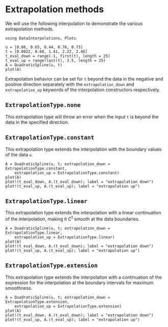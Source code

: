 # Extrapolation methods

We will use the following interpolation to demonstrate the various extrapolation methods.

```@example tutorial
using DataInterpolations, Plots

u = [0.86, 0.65, 0.44, 0.76, 0.73]
t = [0.0022, 0.68, 1.41, 2.22, 2.46]
t_eval_down = range(-1, first(t), length = 25)
t_eval_up = range(last(t), 3.5, length = 25)
A = QuadraticSpline(u, t)
plot(A)
```

Extrapolation behavior can be set for `t` beyond the data in the negative and positive direction separately with the `extrapolation_down` and `extrapolation_up` keywords of the interpolation constructors respectively.

## `ExtrapolationType.none`

This extrapolation type will throw an error when the input `t` is beyond the data in the specified direction.

## `ExtrapolationType.constant`

This extrapolation type extends the interpolation with the boundary values of the data `u`.

```@example tutorial
A = QuadraticSpline(u, t; extrapolation_down = ExtrapolationType.constant,
    extrapolation_up = ExtrapolationType.constant)
plot(A)
plot!(t_eval_down, A.(t_eval_down); label = "extrapolation down")
plot!(t_eval_up, A.(t_eval_up); label = "extrapolation up")
```

## `ExtrapolationType.linear`

This extrapolation type extends the interpolation with a linear continuation of the interpolation, making it $C^1$ smooth at the data boundaries.

```@example tutorial
A = QuadraticSpline(u, t; extrapolation_down = ExtrapolationType.linear,
    extrapolation_up = ExtrapolationType.linear)
plot(A)
plot!(t_eval_down, A.(t_eval_down); label = "extrapolation down")
plot!(t_eval_up, A.(t_eval_up); label = "extrapolation up")
```

## `ExtrapolationType.extension`

This extrapolation type extends the interpolation with a continuation of the expression for the interpolation at the boundary intervals for maximum smoothness.

```@example tutorial
A = QuadraticSpline(u, t; extrapolation_down = ExtrapolationType.extension,
    extrapolation_up = ExtrapolationType.extension)
plot(A)
plot!(t_eval_down, A.(t_eval_down); label = "extrapolation down")
plot!(t_eval_up, A.(t_eval_up); label = "extrapolation up")
```
